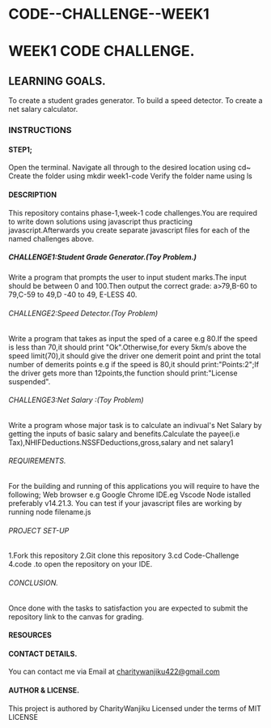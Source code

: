 # CODE--CHALLENGE--WEEK1
# WEEK1 CODE CHALLENGE.
## LEARNING GOALS.
To create a student grades generator.
To build a speed detector.
To create a net salary calculator.
### INSTRUCTIONS
#### STEP1;
Open the terminal.
Navigate all through to the desired location using cd~
Create the folder using mkdir week1-code
Verify the folder name using ls
#### DESCRIPTION
This repository contains phase-1,week-1 code challenges.You are required to write down solutions using javascript thus practicing javascript.Afterwards you create separate javascript files for each of the named challenges above.

##### CHALLENGE1:Student Grade Generator.(Toy Problem.)
Write a program that prompts the user to input student marks.The input should be between 0 and 100.Then output the correct grade:
a>79,B-60 to 79,C-59 to 49,D -40 to 49, E-LESS 40.
###### CHALLENGE2:Speed Detector.(Toy Problem)
Write a program that takes as input the sped of a caree e.g 80.If the speed is less than 70,it should print "Ok".Otherwise,for every 5km/s above the speed limit(70),it should give the driver one demerit point and print the total number of demerits points e.g
if the speed is 80,it should print:"Points:2";If the driver gets more than 12points,the function should print:"License suspended".
###### CHALLENGE3:Net  Salary :(Toy Problem)
Write a program whose major task is to calculate an indivual's Net Salary by getting the inputs of basic salary and benefits.Calculate the payee(i.e Tax),NHIFDeductions.NSSFDeductions,gross,salary and net salary1
###### REQUIREMENTS.
For the building and running of this applications you will require to have the following;
     Web browser e.g Google Chrome
     IDE.eg Vscode
     Node istalled preferably v14.21.3.
You can test if your javascript files are working by running node filename.js 
###### PROJECT SET-UP
1.Fork this repository
2.Git clone this repository
3.cd Code-Challenge
4.code .to open the repository on your IDE.
###### CONCLUSION.
Once done with the tasks to satisfaction you are expected to submit the repository link to the canvas for grading.
#### RESOURCES

#### CONTACT DETAILS.
You can contact me via Email at charitywanjiku422@gmail.com

#### AUTHOR & LICENSE.
This project is authored by CharityWanjiku
Licensed under the terms of MIT LICENSE





